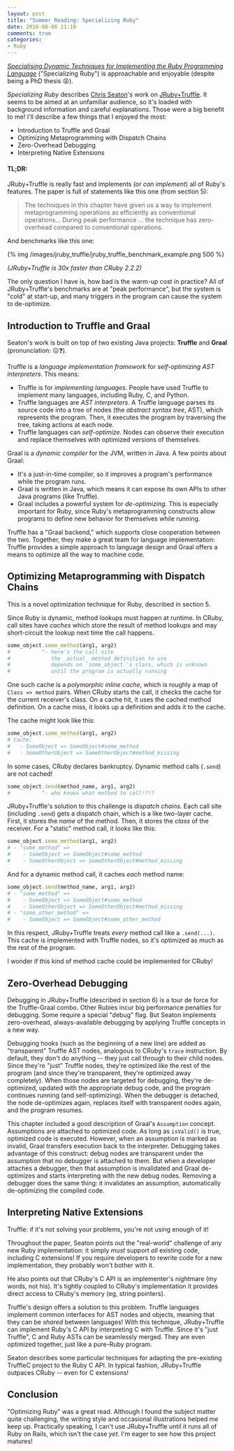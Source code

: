 ```yaml
---
layout: post
title: "Summer Reading: Specializing Ruby"
date: 2016-08-06 11:10
comments: true
categories:
- Ruby
---
```


[_Specialising Dynamic Techniques for Implementing the Ruby Programming Language_](http://chrisseaton.com/phd/) ("Specializing Ruby") is approachable and enjoyable (despite being a PhD thesis 😝).

<!-- more -->

_Specializing Ruby_ describes [Chris Seaton](https://twitter.com/ChrisGSeaton)'s work on [JRuby+Truffle](http://chrisseaton.com/rubytruffle/). It seems to be aimed at an unfamiliar audience, so it's loaded with background information and careful explanations. Those were a big benefit to me! I'll describe a few things that I enjoyed the most:

- Introduction to Truffle and Graal
- Optimizing Metaprogramming with Dispatch Chains
- Zero-Overhead Debugging
- Interpreting Native Extensions

#### TL;DR:

JRuby+Truffle is really fast and implements (or _can implement_) all of Ruby's features. The paper is full of statements like this one (from section 5):

> The techniques in this chapter have given us a way to implement metaprogramming operations as efficiently as conventional operations... During peak performance ... the technique has zero-overhead compared to conventional operations.

And benchmarks like this one:

{% img /images/jruby_truffle/jruby_truffle_benchmark_example.png 500 %}

_(JRuby+Truffle is 30x faster than CRuby 2.2.2)_

The only question I have is, how bad is the warm-up cost in practice? All of JRuby+Truffle's benchmarks are at "peak performance", but the system is "cold" at start-up, and many triggers in the program can cause the system to de-optimize.


## Introduction to Truffle and Graal

Seaton's work is built on top of two existing Java projects: __Truffle__ and __Graal__ (pronunciation: 😖❓).

Truffle is a _language implementation framework_ for _self-optimizing AST interpreters_. This means:

- Truffle is for _implementing languages_. People have used Truffle to implement many languages, including Ruby, C, and Python.
- Truffle languages are _AST interpreters_. A Truffle language parses its source code into a tree of nodes (the _abstract syntax tree_, AST), which represents the program. Then, it executes the program by traversing the tree, taking actions at each node.
- Truffle languages can _self-optimize_. Nodes can observe their execution and replace themselves with optimized versions of themselves.

Graal is a _dynamic compiler_ for the JVM, written in Java. A few points about Graal:

- It's a just-in-time compiler, so it improves a program's performance while the program runs.   
- Graal is written in Java, which means it can expose its own APIs to other Java programs (like Truffle).
- Graal includes a powerful system for _de-optimizing_. This is especially important for Ruby, since Ruby's metaprogramming constructs allow programs to define new behavior for themselves while running.

Truffle has a "Graal backend," which supports close cooperation between the two. Together, they make a great team for language implementation: Truffle provides a simple approach to language design and Graal offers a means to optimize all the way to machine code.

## Optimizing Metaprogramming with Dispatch Chains

This is a novel optimization technique for Ruby, described in section 5.

Since Ruby is dynamic, method lookups must happen at runtime. In CRuby, call sites have _caches_ which store the result of method lookups and may short-circuit the lookup next time the call happens.

```ruby
some_object.some_method(arg1, arg2)
#          ^- here's the call site
#             the _actual_ method definition to use
#             depends on `some_object`'s class, which is unknown
#             until the program is actually running
```

One such cache is a _polymorphic inline cache_, which is roughly a map of `Class => method` pairs. When CRuby starts the call, it checks the cache for the current receiver's class. On a cache hit, it uses the cached method definition. On a cache miss, it looks up a definition and adds it to the cache.

The cache might look like this:

```ruby
some_object.some_method(arg1, arg2)
# Cache:
#   - SomeObject => SomeObject#some_method
#   - SomeOtherObject => SomeOtherObject#method_missing
```

In some cases, CRuby declares bankruptcy. Dynamic method calls (`.send`) are not cached!

```ruby
some_object.send(method_name, arg1, arg2)
#          ^- who knows what method to call!?!?
```

JRuby+Truffle's solution to this challenge is _dispatch chains._ Each call site (including `.send`) gets a dispatch chain, which is a like two-layer cache. First, it stores the _name_ of the method. Then, it stores the _class_ of the receiver. For a "static" method call, it looks like this:

```ruby
some_object.some_method(arg1, arg2)
# - "some_method" =>
#    - SomeObject => SomeObject#some_method
#    - SomeOtherObject => SomeOtherObject#method_missing
```

And for a dynamic method call, it caches _each_ method name:

```ruby
some_object.send(method_name, arg1, arg2)
# - "some_method" =>
#    - SomeObject => SomeObject#some_method
#    - SomeOtherObject => SomeOtherObject#method_missing
# - "some_other_method" =>
#    - SomeObject => SomeObject#some_other_method
```

In this respect, JRuby+Truffle treats _every_ method call like a `.send(...)`. This cache is implemented with Truffle nodes, so it's optimized as much as the rest of the program.

I wonder if this kind of method cache could be implemented for CRuby!

## Zero-Overhead Debugging

Debugging in JRuby+Truffle (described in section 6) is a tour de force for the Truffle-Graal combo. Other Rubies incur big performance penalties for debugging. Some require a special "debug" flag. But Seaton implements zero-overhead, always-available debugging by applying Truffle concepts in a new way.

Debugging hooks (such as the beginning of a new line) are added as "transparent" Truffle AST nodes, analogous to CRuby's `trace` instruction. By default, they don't do anything -- they just call through to their child nodes. Since they're "just" Truffle nodes, they're optimized like the rest of the program (and since they're transparent, they're optimized away completely). When those nodes are targeted for debugging, they're de-optimized, updated with the appropriate debug code, and the program continues running (and self-optimizing). When the debugger is detached, the node de-optimizes again, replaces itself with transparent nodes again, and the program resumes.

This chapter included a good description of Graal's `Assumption` concept. Assumptions are attached to optimized code. As long as `isValid()` is true, optimized code is executed. However, when an assumption is marked as invalid, Graal transfers execution back to the interpreter. Debugging takes advantage of this construct: debug nodes are transparent under the assumption that no debugger is attached to them. But when a developer attaches a debugger, then that assumption is invalidated and Graal de-optimizes and starts interpreting with the new debug nodes. Removing a debugger does the same thing: it invalidates an assumption, automatically de-optimizing the compiled code.

## Interpreting Native Extensions

Truffle: if it's not solving your problems, you're not using enough of it!

Throughout the paper, Seaton points out the "real-world" challenge of any new Ruby implementation: it simply _must_ support _all_ existing code, including C extensions! If you require developers to rewrite code for a new implementation, they probably won't bother with it.

He also points out that CRuby's C API is an implementer's nightmare (my words, not his). It's tightly coupled to CRuby's implementation it provides direct access to CRuby's memory (eg, string pointers).

Truffle's design offers a solution to this problem. Truffle languages implement common interfaces for AST nodes and objects, meaning that they can be _shared_ between languages! With this technique, JRuby+Truffle can implement Ruby's C API by interpreting C with Truffle. Since it's "just Truffle", C and Ruby ASTs can be seamlessly merged. They are even optimized together, just like a pure-Ruby program.

Seaton describes some particular techniques for adapting the pre-existing TruffleC project to the Ruby C API. In typical fashion, JRuby+Truffle outpaces CRuby -- even for C extensions!

## Conclusion

"Optimizing Ruby" was a great read. Although I found the subject matter quite challenging, the writing style and occasional illustrations helped me keep up. Practically speaking, I can't use JRuby+Truffle until it runs all of Ruby on Rails, which isn't the case _yet_. I'm eager to see how this project matures!
